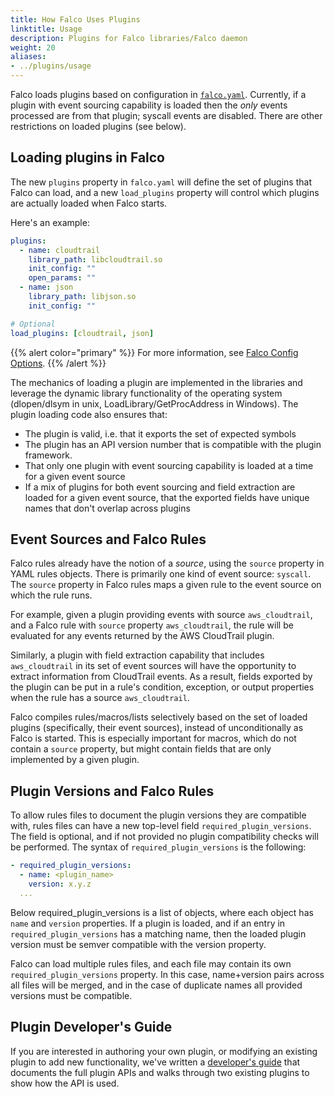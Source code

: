 ```yaml
---
title: How Falco Uses Plugins
linktitle: Usage
description: Plugins for Falco libraries/Falco daemon
weight: 20
aliases:
- ../plugins/usage
---
```


Falco loads plugins based on configuration in [`falco.yaml`](https://github.com/falcosecurity/falco/blob/master/falco.yaml). Currently, if a plugin with event sourcing capability is loaded then the *only* events processed are from that plugin; syscall events are disabled. There are other restrictions on loaded plugins (see below).

## Loading plugins in Falco

The new `plugins` property in `falco.yaml` will define the set of plugins that Falco can load, and a new `load_plugins` property will control which plugins are actually loaded when Falco starts.

Here's an example:

```yaml
plugins:
  - name: cloudtrail
    library_path: libcloudtrail.so
    init_config: ""
    open_params: ""
  - name: json
    library_path: libjson.so
    init_config: ""

# Optional
load_plugins: [cloudtrail, json]
```

{{% alert color="primary" %}}
For more information, see [Falco Config Options](/docs/reference/daemon/config-options).
{{% /alert %}}

The mechanics of loading a plugin are implemented in the libraries and leverage the dynamic library functionality of the operating system (dlopen/dlsym in unix, LoadLibrary/GetProcAddress in Windows). The plugin loading code also ensures that:

- The plugin is valid, i.e. that it exports the set of expected symbols
- The plugin has an API version number that is compatible with the plugin framework.
- That only one plugin with event sourcing capability is loaded at a time for a given event source
- If a mix of plugins for both event sourcing and field extraction are loaded for a given event source, that the exported fields have unique names that don't overlap across plugins

## Event Sources and Falco Rules

Falco rules already have the notion of a *source*, using the `source` property in YAML rules objects. There is primarily one kind of event source: `syscall`. The `source` property in Falco rules maps a given rule to the event source on which the rule runs.

For example, given a plugin providing events with source `aws_cloudtrail`, and a Falco rule with `source` property `aws_cloudtrail`, the rule will be evaluated for any events returned by the AWS CloudTrail plugin.

Similarly, a plugin with field extraction capability that includes `aws_cloudtrail` in its set of event sources will have the opportunity to extract information from CloudTrail events. As a result, fields exported by the plugin can be put in a rule's condition, exception, or output properties when the rule has a source `aws_cloudtrail`.

Falco compiles rules/macros/lists selectively based on the set of loaded plugins (specifically, their event sources), instead of unconditionally as Falco is started. This is especially important for macros, which do not contain a `source` property, but might contain fields that are only implemented by a given plugin.

## Plugin Versions and Falco Rules

To allow rules files to document the plugin versions they are compatible with, rules files can have a new top-level field `required_plugin_versions`. The field is optional, and if not provided no plugin compatibility checks will be performed. The syntax of `required_plugin_versions` is the following:

```yaml
- required_plugin_versions:
  - name: <plugin_name>
    version: x.y.z
  ...
```

Below required_plugin_versions is a list of objects, where each object has `name` and `version` properties. If a plugin is loaded, and if an entry in `required_plugin_versions` has a matching name, then the loaded plugin version must be semver compatible with the version property.

Falco can load multiple rules files, and each file may contain its own `required_plugin_versions` property. In this case, name+version pairs across all files will be merged, and in the case of duplicate names all provided versions must be compatible.

## Plugin Developer's Guide

If you are interested in authoring your own plugin, or modifying an existing plugin to add new functionality, we've written a [developer's guide](/docs/developer-guide/plugins) that documents the full plugin APIs and walks through two existing plugins to show how the API is used.
